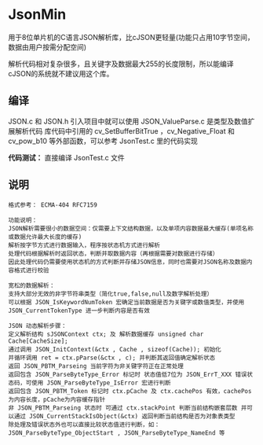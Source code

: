 # JsonMin

用于8位单片机的C语言JSON解析库，比cJSON更轻量(功能只占用10字节空间，数据由用户按需分配空间)

解析代码相对复杂很多，且关键字及数据最大255的长度限制，所以能编译cJSON的系统就不建议用这个库。

## 编译

JSON.c 和 JSON.h 引入项目中就可以使用
JSON_ValueParse.c 是类型及数值扩展解析代码
库代码中引用的 cv_SetBufferBitTrue ，cv_Negative_Float 和 cv_pow_b10 等外部函数，可以参考 JsonTest.c 里的代码实现

**代码测试：** 直接编译 JsonTest.c 文件

## 说明

	格式参考： ECMA-404 RFC7159
	
	功能说明：
	JSON解析需要很小的数据空间：仅需要上下文结构数据，以及单项内容数据最大缓存(单项名称或数据允许最大长度的缓存)
	解析按字节方式进行数据输入，程序按状态机方式进行解析
	处理代码根据解析时返回状态，判断并取数据内容（再根据需要对数据进行存储）
	因此处理代码仍需要使用状态机的方式判断并存储JSON信息，同时也需要对JSON名称及数据内容格式进行校验
	
	宽松的数据解析：
	支持大部分无效的非字节符串类型（简化true,false,null及数字解析处理）
	可以根据 JSON_IsKeywordNumToken 宏确定当前数据是否为关键字或数值类型，并使用 JSON_CurrentTokenType 进一步判断内容是否有效
	
	JSON 动态解析步骤：
	定义解析结构 sJSONContext ctx; 及 解析数据缓存 unsigned char Cache[CacheSize];
	通过调用 JSON_InitContext(&ctx , Cache , sizeof(Cache)); 初始化
	并循环调用 ret = ctx.pParse(&ctx , c); 并判断其返回值确定解析状态
	返回 JSON_PBTM_Parseing 当前字符为非关键字符正在正常处理
	返回包含 JSON_ParseByteType_Error 标记时 状态值低7位为 JSON_ErrT_XXX 错误状态码，可使用 JSON_ParseByteType_IsError 宏进行判断
	返回包含 JSON_PBTM_Token 标记时 ctx.pCache 及 ctx.cachePos 有效，cachePos为内容长度，pCache为内容缓存指针
	非 JSON_PBTM_Parseing 状态时 可通过 ctx.stackPoint 判断当前结构嵌套层数 并可以通过 JSON_CurrentStackIsObject(&ctx) 返回判断当前结构是否为对象表类型
	除处理及错误状态外也可以直接比较状态值进行判断，如： JSON_ParseByteType_ObjectStart , JSON_ParseByteType_NameEnd 等
